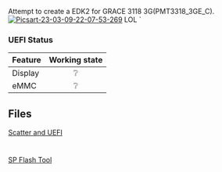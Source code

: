 
Attempt to create a EDK2 for GRACE 3118 3G(PMT3318_3GE_C).         <a href="https://hecker305.github.io/edk2-MT8321/"><img src="https://i.ibb.co/mJj8qHz/Picsart-23-03-09-22-07-53-269.jpg" alt="Picsart-23-03-09-22-07-53-269" border="0" /></a> LOL
`


### UEFI Status

|Feature|Working state|
|:------|:-----------:|
|Display|❔|
|eMMC|❔|


## Files

[Scatter and UEFI](https://github.com/hecker305/edk2-MT8321/releases/tag/flashtool)
#
[SP Flash Tool](https://github.com/hecker305/edk2-MT8321/releases/tag/flashtoolapp)
